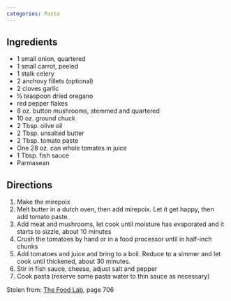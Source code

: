 ```yaml
---
categories: Pasta
---
```


## Ingredients
 - 1 small onion, quartered
 - 1 small carrot, peeled
 - 1 stalk celery
 - 2 anchovy fillets (optional)
 - 2 cloves garlic
 - &frac12; teaspoon dried oregano
 - red pepper flakes
 - 8 oz. button mushrooms, stemmed and quartered
 - 10 oz. ground chuck
 - 2 Tbsp. olive oil
 - 2 Tbsp. unsalted butter
 - 2 Tbsp. tomato paste
 - One 28 oz. can whole tomates in juice
 - 1 Tbsp. fish sauce
 - Parmasean

## Directions
1. Make the mirepoix
2. Melt butter in a dutch oven, then add mirepoix. Let it get happy, then add tomato paste.
3. Add meat and mushrooms, let cook until moisture has evaporated and it starts to sizzle, about 10 minutes 
4. Crush the tomatoes by hand or in a food processor until in half-inch chunks
5. Add tomatoes and juice and bring to a boil. Reduce to a simmer and let cook until thickened, about 30 minutes.
6. Stir in fish sauce, cheese, adjust salt and pepper
7. Cook pasta (reserve some pasta water to thin sauce as necessary)

Stolen from: [The Food Lab](https://www.amazon.com/Food-Lab-Cooking-Through-Science/dp/0393081087), page 706
